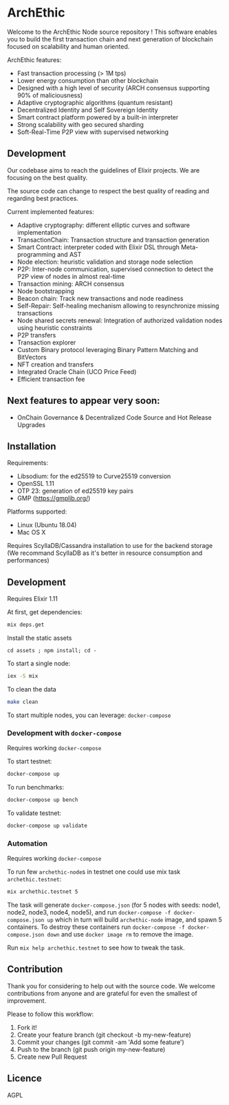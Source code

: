 # ArchEthic

Welcome to the ArchEthic Node source repository ! This software enables you to build the first transaction chain and next generation of blockchain focused on scalability and human oriented.

ArchEthic features:
- Fast transaction processing (> 1M tps)
- Lower energy consumption than other blockchain
- Designed with a high level of security (ARCH consensus supporting 90% of maliciousness)
- Adaptive cryptographic algorithms (quantum resistant)
- Decentralized Identity and Self Sovereign Identity
- Smart contract platform powered by a built-in interpreter
- Strong scalability with geo secured sharding
- Soft-Real-Time P2P view with supervised networking

## Development

Our codebase aims to reach the guidelines of Elixir projects.
We are focusing on the best quality.

The source code can change to respect the best quality of reading and regarding best practices.

Current implemented features:
- Adaptive cryptography: different elliptic curves and software implementation
- TransactionChain: Transaction structure and transaction generation
- Smart Contract: interpreter coded with Elixir DSL through Meta-programming and AST
- Node election: heuristic validation and storage node selection
- P2P: Inter-node communication, supervised connection to detect the P2P view of nodes in almost real-time
- Transaction mining: ARCH consensus
- Node bootstrapping
- Beacon chain: Track new transactions and node readiness
- Self-Repair: Self-healing mechanism allowing to resynchronize missing transactions
- Node shared secrets renewal: Integration of authorized validation nodes using heuristic constraints
- P2P transfers 
- Transaction explorer
- Custom Binary protocol leveraging Binary Pattern Matching and BitVectors
- NFT creation and transfers
- Integrated Oracle Chain (UCO Price Feed)
- Efficient transaction fee

## Next features to appear very soon:
- OnChain Governance & Decentralized Code Source and Hot Release Upgrades

## Installation

Requirements:
- Libsodium: for the ed25519 to Curve25519 conversion 
- OpenSSL 1.11
- OTP 23: generation of ed25519 key pairs
- GMP (https://gmplib.org/)

Platforms supported:
- Linux (Ubuntu 18.04)
- Mac OS X

Requires ScyllaDB/Cassandra installation to use for the backend storage
(We recommand ScyllaDB as it's better in resource consumption and performances)

## Development

Requires Elixir 1.11

At first, get dependencies:
```bash
mix deps.get
```

Install the static assets
```
cd assets ; npm install; cd -
```

To start a single node:
```bash
iex -S mix
```

To clean the data
```bash
make clean
```

To start multiple nodes, you can leverage: `docker-compose`

### Development with `docker-compose`

Requires working `docker-compose`

To start testnet:
```bash
docker-compose up
```

To run benchmarks:
```bash
docker-compose up bench
```

To validate testnet:
```bash
docker-compose up validate
```

### Automation

Requires working `docker-compose`

To run few `archethic-node`s in testnet one could use mix task `archethic.testnet`:
```bash
mix archethic.testnet 5
```

The task will generate `docker-compose.json` (for 5 nodes with seeds: node1, node2, node3, node4, node5), and run `docker-compose -f docker-compose.json up` which in turn will build `archethic-node` image, and spawn 5 containers. To destroy these containers run `docker-compose -f docker-compose.json down` and use `docker image rm` to remove the image.

Run `mix help archethic.testnet` to see how to tweak the task.

## Contribution

Thank you for considering to help out with the source code. 
We welcome contributions from anyone and are grateful for even the smallest of improvement.

Please to follow this workflow:
1. Fork it!
2. Create your feature branch (git checkout -b my-new-feature)
3. Commit your changes (git commit -am 'Add some feature')
4. Push to the branch (git push origin my-new-feature)
5. Create new Pull Request


## Licence

AGPL
